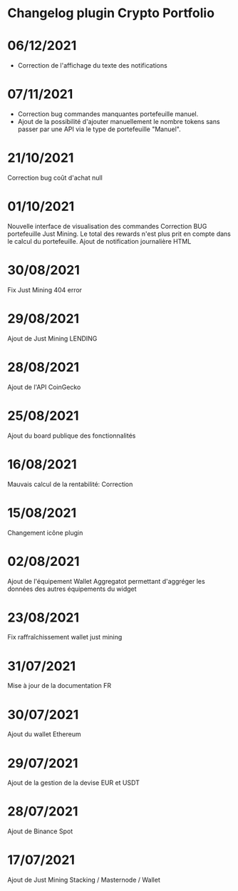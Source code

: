# Changelog plugin Crypto Portfolio

# 06/12/2021
- Correction de l'affichage du texte des notifications

# 07/11/2021
- Correction bug commandes manquantes portefeuille manuel.
- Ajout de la possibilité d'ajouter manuellement le nombre tokens sans passer par une API via le type de portefeuille "Manuel".

# 21/10/2021
Correction bug coût d'achat null

# 01/10/2021
Nouvelle interface de visualisation des commandes
Correction BUG portefeuille Just Mining. Le total des rewards n'est plus prit en compte dans le calcul du portefeuille.
Ajout de notification journalière HTML

# 30/08/2021
Fix Just Mining 404 error

# 29/08/2021
Ajout de Just Mining LENDING

# 28/08/2021
Ajout de l'API CoinGecko

# 25/08/2021
Ajout du board publique des fonctionnalités

# 16/08/2021
Mauvais calcul de la rentabilité: Correction

# 15/08/2021
Changement icône plugin

# 02/08/2021
Ajout de l'équipement Wallet Aggregatot permettant d'aggréger les données des autres équipements du widget

# 23/08/2021
Fix raffraîchissement wallet just mining

# 31/07/2021
Mise à jour de la documentation FR

# 30/07/2021
Ajout du wallet Ethereum

# 29/07/2021
Ajout de la gestion de la devise EUR et USDT

# 28/07/2021
Ajout de Binance Spot

# 17/07/2021
Ajout de Just Mining Stacking / Masternode / Wallet

